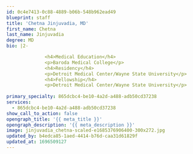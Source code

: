 ```yaml
---
id: 0c4e7413-0c88-4889-b06b-548b962ead49
blueprint: staff
title: 'Chetna Jinjuvadia, MD'
first_name: Chetna
last_name: Jinjuvadia
degree: MD
bio: |2-

              <h4>Medical Education</h4>
              <p>Baroda Medical College</p>
              <h4>Residency</h4>
              <p>Detroit Medical Center/Wayne State University</p>
              <h4>Fellowship</h4>
              <p>Detroit Medical Center/Wayne State University</p>
          
primary_specialty: 865dcbc4-be10-4a2d-a488-adb50cd37238
services:
  - 865dcbc4-be10-4a2d-a488-adb50cd37238
show_call_to_action: false
opengraph_title: '{{ meta_title }}'
opengraph_description: '{{ meta_description }}'
image: jinjuvadia_chetna-scaled-e1685376906400-300x272.jpg
updated_by: b4edca85-1aed-4414-b76d-caa31d61829f
updated_at: 1696509127
---
```


